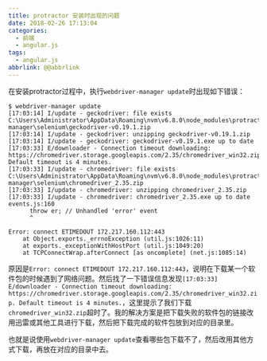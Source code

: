 ```yaml
---
title: protractor 安装时出现的问题
date: 2018-02-26 17:13:04
categories:
  - 前端
  - angular.js
tags:
  - angular.js
abbrlink: @@abbrlink
---
```


在安装protractor过程中，执行`webdriver-manager update`时出现如下错误：
```
$ webdriver-manager update
[17:03:14] I/update - geckodriver: file exists C:\Users\Administrator\AppData\Roaming\nvm\v6.8.0\node_modules\protractor\node_modules\webdriver-manager\selenium\geckodriver-v0.19.1.zip
[17:03:14] I/update - geckodriver: unzipping geckodriver-v0.19.1.zip
[17:03:14] I/update - geckodriver: geckodriver-v0.19.1.exe up to date
[17:03:33] E/downloader - Connection timeout downloading: https://chromedriver.storage.googleapis.com/2.35/chromedriver_win32.zip. Default timeout is 4 minutes.
[17:03:33] I/update - chromedriver: file exists C:\Users\Administrator\AppData\Roaming\nvm\v6.8.0\node_modules\protractor\node_modules\webdriver-manager\selenium\chromedriver_2.35.zip
[17:03:33] I/update - chromedriver: unzipping chromedriver_2.35.zip
[17:03:33] I/update - chromedriver: chromedriver_2.35.exe up to date
events.js:160
      throw er; // Unhandled 'error' event
      ^

Error: connect ETIMEDOUT 172.217.160.112:443
    at Object.exports._errnoException (util.js:1026:11)
    at exports._exceptionWithHostPort (util.js:1049:20)
    at TCPConnectWrap.afterConnect [as oncomplete] (net.js:1085:14)

```

原因是`Error: connect ETIMEDOUT 172.217.160.112:443`，说明在下载某一个软件包的时候遇到了网络问题。然后找了一下错误信息发现`[17:03:33] E/downloader - Connection timeout downloading: https://chromedriver.storage.googleapis.com/2.35/chromedriver_win32.zip. Default timeout is 4 minutes.`，这里提示了我们下载`chromedriver_win32.zip`超时了。我的解决方案是把下载失败的软件包的链接改用迅雷或其他工具进行下载，然后把下载完成的软件包放到对应的目录里。

也就是说使用`webdriver-manager update`查看哪些包下载不了，然后改用其他方式下载，再放在对应的目录中去。 

